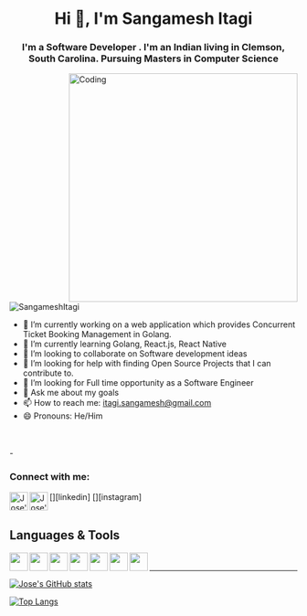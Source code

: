 <h1 align="center">Hi 👋, I'm Sangamesh Itagi</h1>

<h3 align="center">I'm a Software Developer . I'm an Indian living in Clemson, South Carolina. Pursuing Masters in Computer Science</h3>
<!--
**SangameshItagi/SangameshItagi** is a ✨ _special_ ✨ repository because its `README.md` (this file) appears on your GitHub profile.
Here are some ideas to get you started:
-->
<img align="right" alt="Coding" width="400" src="https://camo.githubusercontent.com/c1dcb74cc1c1835b1d716f5051499a2814c683c806b15f04b0eba492863703e9/68747470733a2f2f63646e2e6472696262626c652e636f6d2f75736572732f3733303730332f73637265656e73686f74732f363538313234332f6176656e746f2e676966">

<p align="left"> <img src="https://komarev.com/ghpvc/?username=SangameshItagi&label=Profile%20views&color=0e75b6&style=flat" alt="SangameshItagi" /> </p>

- 🔭 I’m currently working on a web application which provides Concurrent Ticket Booking Management in Golang.
- 🌱 I’m currently learning Golang, React.js, React Native
- 👯 I’m looking to collaborate on Software development ideas
- 🤌 I’m looking for help with finding Open Source Projects that I can contribute to. 
- 🤔 I’m looking for Full time opportunity as a Software Engineer
- 💬 Ask me about my goals
- 📫 How to reach me: itagi.sangamesh@gmail.com
- 😄 Pronouns: He/Him
  
<br/>
<br/>
- <h3 align="left">Connect with me:</h3>
[<img align="left" width="32px" alt="Jose's LinkedIn" src="https://www.freepnglogos.com/uploads/linkedin-logo-transparent-picture-31.png"/>][linkedin]
[<img align="left" width="32px" alt="Jose's Instagram" src="https://www.freepnglogos.com/uploads/instagram-logos-png-images-free-download-2.png"/>][instagram]
<br/>
<br/>

## Languages & Tools
<img align="left" width="32px" heigth="32px" src="https://img.icons8.com/color/50/000000/html-5--v1.png"/>
<img align="left" width="32px" heigth="32px" src="https://cdn.jsdelivr.net/npm/programming-languages-logos/src/javascript/javascript.png"/>
<img align="left" width="32px" heigth="32px" src="https://cdn.jsdelivr.net/npm/programming-languages-logos@0.0.3/src/css/css.svg"/>

<img align="left" width="32px" heigth="32px" src="https://cdn.jsdelivr.net/npm/js-devicon@2.7.4/icons/react/react-original.svg"/>
<img align="left" width="32px" hxeigth="32px" src="https://img.icons8.com/color/48/000000/redux.png"/>

<img align="left" width="32px" heigth="32px" src="https://cdn.jsdelivr.net/npm/js-devicon@2.7.4/icons/git/git-original.svg"/>
<img align="left" width="32px" heigth="32px" src="https://cdn.jsdelivr.net/npm/js-devicon@2.7.4/icons/mysql/mysql-original.svg"/>
<br/>

---

[![Jose's GitHub stats](https://github-readme-stats.vercel.app/api?username=SangameshItagi&count_private=true&show_icons=true&theme=radical)](https://github.com/anuraghazra/github-readme-stats)

[![Top Langs](https://github-readme-stats.vercel.app/api/top-langs/?username=SangameshItagi&layout=compact&theme=dark)](https://github.com/anuraghazra/github-readme-stats)



[instagram]: https://instagram.com/sangamesh_i
[linkedin]: https://linkedin.com/in/SangameshItagi
